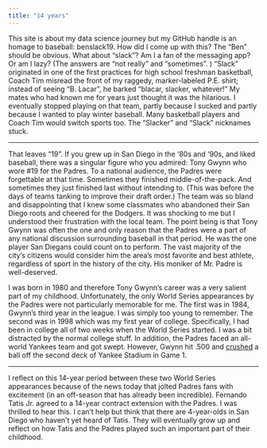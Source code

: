 ```yaml
---
title: "14 years"
---
```


This site is about my data science journey but my GitHub handle is an homage to baseball: benslack19. How did I come up with this? The “Ben” should be obvious. What about “slack”? Am I a fan of the messaging app? Or am I lazy? (The answers are “not really” and “sometimes”. ) “Slack” originated in one of the first practices for high school freshman basketball, Coach Tim misread the front of my raggedy, marker-labeled P.E. shirt; instead of seeing “B. Lacar”, he barked “blacar, slacker, whatever!” My mates who had known me for years just thought it was the hilarious. I eventually stopped playing on that team, partly because I sucked and partly because I wanted to play winter baseball. Many basketball players and Coach Tim would switch sports too. The “Slacker” and “Slack” nicknames stuck.

***

That leaves “19”. If you grew up in San Diego in the ‘80s and ‘90s, and liked baseball, there was a singular figure who you admired: Tony Gwynn who wore #19 for the Padres. To a national audience, the Padres were forgettable at that time. Sometimes they finished middle-of-the-pack. And sometimes they just finished last without intending to. (This was before the days of teams tanking to improve their draft order.) The team was so bland and disappointing that I knew some classmates who abandoned their San Diego roots and cheered for the Dodgers. It was shocking to me but I understood their frustration with the local team. The point being is that Tony Gwynn was often the one and only reason that the Padres were a part of any national discussion surrounding baseball in that period. He was the one player San Diegans could count on to perform. The vast majority of the city’s citizens would consider him the area’s most favorite and best athlete, regardless of sport in the history of the city. His moniker of Mr. Padre is well-deserved.

I was born in 1980 and therefore Tony Gwynn’s career was a very salient part of my childhood. Unfortunately, the only World Series appearances by the Padres were not particularly memorable for me. The first was in 1984, Gwynn’s third year in the league. I was simply too young to remember. The second was in 1998 which was my first year of college. Specifically, I had been in college all of two weeks when the World Series started. I was a bit distracted by the normal college stuff. In addition, the Padres faced an all-world Yankees team and got swept. However, Gwynn hit .500 and [crushed](http://mlb.mlb.com/images/3/6/8/80062368/gwynn_world_series_homer_f46s9jgu.gif) a ball off the second deck of Yankee Stadium in Game 1.

***

I reflect on this 14-year period between these two World Series appearances because of the news today that jolted Padres fans with excitement (in an off-season that has already been incredible). Fernando Tatis Jr. agreed to a 14-year contract extension with the Padres. I was thrilled to hear this. I can’t help but think that there are 4-year-olds in San Diego who haven’t yet heard of Tatis. They will eventually grow up and reflect on how Tatis and the Padres played such an important part of their childhood.